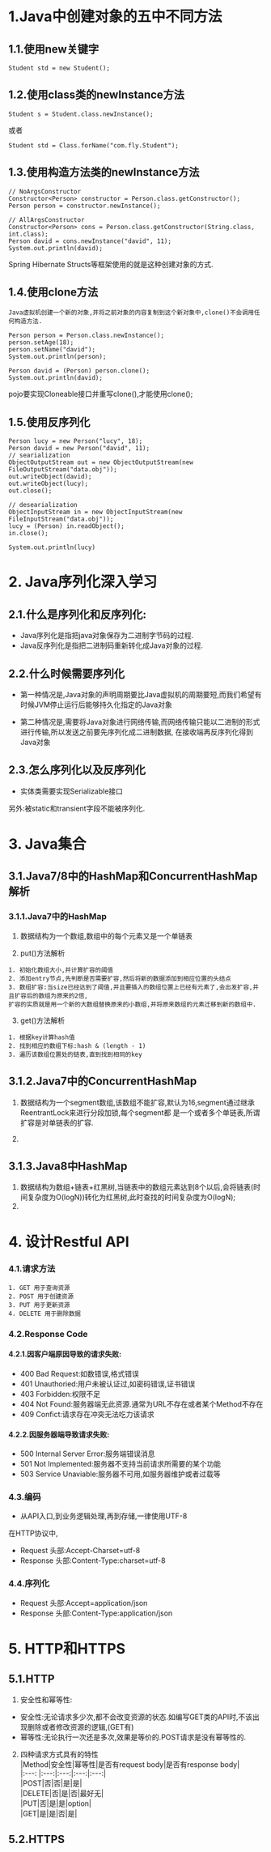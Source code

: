 # 1.Java中创建对象的五中不同方法

## 1.1.使用new关键字
>
    Student std = new Student();

## 1.2.使用class类的newInstance方法
>
    Student s = Student.class.newInstance();
    
或者

>
    Student std = Class.forName("com.fly.Student");
    
## 1.3.使用构造方法类的newInstance方法
>
    // NoArgsConstructor
    Constructor<Person> constructor = Person.class.getConstructor();
    Person person = constructor.newInstance();

    // AllArgsConstructor
    Constructor<Person> cons = Person.class.getConstructor(String.class, int.class);
    Person david = cons.newInstance("david", 11);
    System.out.println(david);
    
Spring Hibernate Structs等框架使用的就是这种创建对象的方式.
    
## 1.4.使用clone方法
    Java虚拟机创建一个新的对象,并将之前对象的内容复制到这个新对象中,clone()不会调用任何构造方法.
    
>
    Person person = Person.class.newInstance();
    person.setAge(18);
    person.setName("david");
    System.out.println(person);

    Person david = (Person) person.clone();
    System.out.println(david);
    
pojo要实现Cloneable接口并重写clone(),才能使用clone();

## 1.5.使用反序列化
>
    Person lucy = new Person("lucy", 18);
    Person david = new Person("david", 11);
    // searialization
    ObjectOutputStream out = new ObjectOutputStream(new FileOutputStream("data.obj"));
    out.writeObject(david);
    out.writeObject(lucy);
    out.close();

    // desearialization
    ObjectInputStream in = new ObjectInputStream(new FileInputStream("data.obj"));
    lucy = (Person) in.readObject();
    in.close();

    System.out.println(lucy)
    
# 2. Java序列化深入学习

## 2.1.什么是序列化和反序列化:

- Java序列化是指把java对象保存为二进制字节码的过程.
- Java反序列化是指把二进制码重新转化成Java对象的过程.

## 2.2.什么时候需要序列化
- 第一种情况是,Java对象的声明周期要比Java虚拟机的周期要短,而我们希望有时候JVM停止运行后能够持久化指定的Java对象

- 第二种情况是,需要将Java对象进行网络传输,而网络传输只能以二进制的形式进行传输,所以发送之前要先序列化成二进制数据,
在接收端再反序列化得到Java对象

## 2.3.怎么序列化以及反序列化
- 实体类需要实现Serializable接口

另外:被static和transient字段不能被序列化.

# 3. Java集合
## 3.1.Java7/8中的HashMap和ConcurrentHashMap解析

### 3.1.1.Java7中的HashMap
1. 数据结构为一个数组,数组中的每个元素又是一个单链表

2. put()方法解析
>
    1. 初始化数组大小,并计算扩容的阈值
    2. 添加entry节点,先判断是否需要扩容,然后将新的数据添加到相应位置的头结点
    3. 数组扩容:当size已经达到了阈值,并且要插入的数组位置上已经有元素了,会出发扩容,并且扩容后的数组为原来的2倍,
    扩容的实质就是用一个新的大数组替换原来的小数组,并将原来数组的元素迁移到新的数组中.
    
3. get()方法解析
>
    1. 根据key计算hash值
    2. 找到相应的数组下标:hash & (length - 1)
    3. 遍历该数组位置处的链表,直到找到相同的key
    
## 3.1.2.Java7中的ConcurrentHashMap
1. 数据结构为一个segment数组,该数组不能扩容,默认为16,segment通过继承ReentrantLock来进行分段加锁,每个segment都
是一个或者多个单链表,所谓扩容是对单链表的扩容.

2. 

## 3.1.3.Java8中HashMap
1. 数据结构为数组+链表+红黑树,当链表中的数组元素达到8个以后,会将链表(时间复杂度为O(logN))转化为红黑树,此时查找的时间复杂度为O(logN);
2. 

# 4. 设计Restful API
### 4.1.请求方法
>
    1. GET 用于查询资源
    2. POST 用于创建资源
    3. PUT 用于更新资源
    4. DELETE 用于删除数据
    
### 4.2.Response Code
#### 4.2.1.因客户端原因导致的请求失败:
- 400 Bad Request:如数错误,格式错误
- 401 Unauthoried:用户未被认证过,如密码错误,证书错误
- 403 Forbidden:权限不足
- 404 Not Found:服务器端无此资源.通常为URL不存在或者某个Method不存在
- 409 Confict:请求存在冲突无法吃力该请求

#### 4.2.2.因服务器端导致请求失败:
- 500 Internal Server Error:服务端错误消息
- 501 Not Implemented:服务器不支持当前请求所需要的某个功能
- 503 Service Unaviable:服务器不可用,如服务器维护或者过载等
    
### 4.3.编码
- 从API入口,到业务逻辑处理,再到存储,一律使用UTF-8

在HTTP协议中,
- Request 头部:Accept-Charset=utf-8
- Response 头部:Content-Type:charset=utf-8

### 4.4.序列化
- Request 头部:Accept=application/json
- Response 头部:Content-Type:application/json
    
# 5. HTTP和HTTPS
## 5.1.HTTP
1. 安全性和幂等性:
- 安全性:无论请求多少次,都不会改变资源的状态.如编写GET类的API时,不该出现删除或者修改资源的逻辑,(GET有)
- 幂等性:无论执行一次还是多次,效果是等价的.POST请求是没有幂等性的.

2. 四种请求方式具有的特性  
|Method|安全性|幂等性|是否有request body|是否有response body|  
|:---: |:---:|:---:|:---:|:---:|  
|POST|否|否|是|是|  
|DELETE|否|是|否|最好无|  
|PUT|否|是|是|option|  
|GET|是|是|否|是|  

## 5.2.HTTPS  
